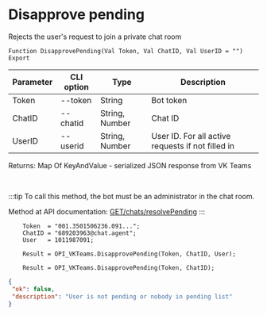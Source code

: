 ﻿---
sidebar_position: 11
---

# Disapprove pending
 Rejects the user's request to join a private chat room



`Function DisapprovePending(Val Token, Val ChatID, Val UserID = "") Export`

  | Parameter | CLI option | Type | Description |
  |-|-|-|-|
  | Token | --token | String | Bot token |
  | ChatID | --chatid | String, Number | Chat ID |
  | UserID | --userid | String, Number | User ID. For all active requests if not filled in |

  
  Returns:  Map Of KeyAndValue - serialized JSON response from VK Teams

<br/>

:::tip
To call this method, the bot must be an administrator in the chat room.

 Method at API documentation: [GET ​​/chats/resolvePending](https://teams.vk.com/botapi/#/chats/get_chats_resolvePending)
:::
<br/>


```bsl title="Code example"
    Token  = "001.3501506236.091...";
    ChatID = "689203963@chat.agent";
    User   = 1011987091;

    Result = OPI_VKTeams.DisapprovePending(Token, ChatID, User);

    Result = OPI_VKTeams.DisapprovePending(Token, ChatID);
```
 



```json title="Result"
{
 "ok": false,
 "description": "User is not pending or nobody in pending list"
}
```
